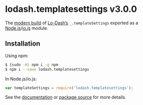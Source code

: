 # lodash.templatesettings v3.0.0

The [modern build](https://github.com/lodash/lodash/wiki/Build-Differences) of [Lo-Dash’s](https://lodash.com/) `_.templateSettings` exported as a [Node.js](http://nodejs.org/)/[io.js](https://iojs.org/) module.

## Installation

Using npm:

```bash
$ {sudo -H} npm i -g npm
$ npm i --save lodash.templatesettings
```

In Node.js/io.js:

```js
var templateSettings = require('lodash.templatesettings');
```

See the [documentation](https://lodash.com/docs#templateSettings) or [package source](https://github.com/lodash/lodash/blob/3.0.0-npm-packages/lodash.templatesettings) for more details.
